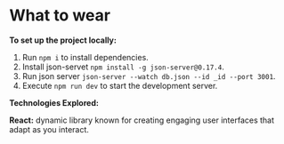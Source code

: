 # What to wear

**To set up the project locally:**

1. Run `npm i` to install dependencies.
2. Install json-servet `npm install -g json-server@0.17.4`.
3. Run json server `json-server --watch db.json --id _id --port 3001`.
4. Execute `npm run dev` to start the development server.

**Technologies Explored:**

**React:** dynamic library known for creating engaging user interfaces that adapt as you interact.
